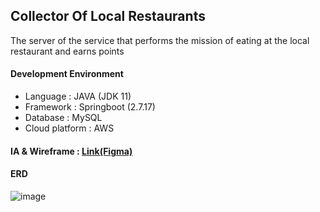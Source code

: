 ## Collector Of Local Restaurants
The server of the service that performs the mission of eating at the local restaurant and earns points

#### Development Environment
- Language : JAVA (JDK 11)
- Framework : Springboot (2.7.17)
- Database : MySQL
- Cloud platform : AWS


#### IA & Wireframe : [Link(Figma)](https://www.figma.com/file/pdzB8WFmeM0OSC79yKCyJf/for_UMC?type=design&node-id=0%3A1&mode=design&t=tcHR32PPVdOOhVMH-1)


#### ERD
![image](https://github.com/DryRains/COLR-Server/assets/96376539/2743c36e-d463-48ab-80c8-b44130714faf)
